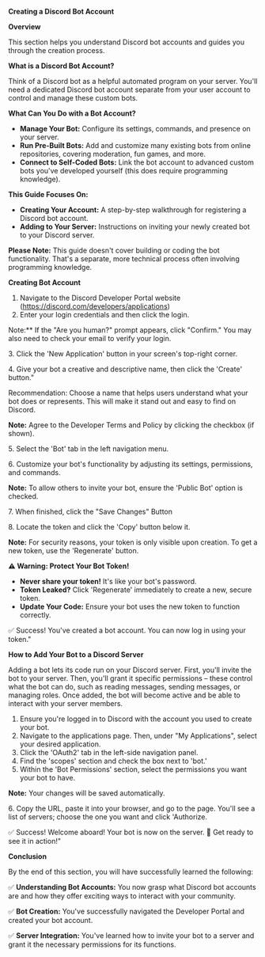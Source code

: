 **Creating a Discord Bot Account**

**Overview**

This section helps you understand Discord bot accounts and guides you through the creation process.

**What is a Discord Bot Account?**

Think of a Discord bot as a helpful automated program on your server. You'll need a dedicated Discord bot account separate from your user account to control and manage these custom bots.

**What Can You Do with a Bot Account?**

- **Manage Your Bot:** Configure its settings, commands, and presence on your server.
- **Run Pre-Built Bots:** Add and customize many existing bots from online repositories, covering moderation, fun games, and more.
- **Connect to Self-Coded Bots:** Link the bot account to advanced custom bots you've developed yourself (this does require programming knowledge).

**This Guide Focuses On:**

- **Creating Your Account:** A step-by-step walkthrough for registering a Discord bot account.
- **Adding to Your Server:** Instructions on inviting your newly created bot to your Discord server.

**Please Note:** This guide doesn't cover building or coding the bot functionality. That's a separate, more technical process often involving programming knowledge.

**Creating Bot Account**

1. Navigate to the Discord Developer Portal website (<https://discord.com/developers/applications>)
2. Enter your login credentials and then click the login.

Note:\*\* If the "Are you human?" prompt appears, click "Confirm." You may also need to check your email to verify your login.

3\. Click the 'New Application' button in your screen's top-right corner.

4\. Give your bot a creative and descriptive name, then click the 'Create' button."

Recommendation: Choose a name that helps users understand what your bot does or represents. This will make it stand out and easy to find on Discord.

**Note:** Agree to the Developer Terms and Policy by clicking the checkbox (if shown).

5\. Select the 'Bot' tab in the left navigation menu.

6\. Customize your bot's functionality by adjusting its settings, permissions, and commands.

**Note:** To allow others to invite your bot, ensure the 'Public Bot' option is checked.

7\. When finished, click the "Save Changes" Button

8\. Locate the token and click the 'Copy' button below it.

**Note:** For security reasons, your token is only visible upon creation. To get a new token, use the 'Regenerate' button.

**⚠️ Warning: Protect Your Bot Token!**

- **Never share your token!** It's like your bot's password.
- **Token Leaked?** Click 'Regenerate' immediately to create a new, secure token.
- **Update Your Code:** Ensure your bot uses the new token to function correctly.

✅ Success! You've created a bot account. You can now log in using your token."

**How to Add Your Bot to a Discord Server**

Adding a bot lets its code run on your Discord server. First, you'll invite the bot to your server. Then, you'll grant it specific permissions – these control what the bot can do, such as reading messages, sending messages, or managing roles. Once added, the bot will become active and be able to interact with your server members.

1. Ensure you're logged in to Discord with the account you used to create your bot.
2. Navigate to the applications page. Then, under "My Applications", select your desired application.
3. Click the 'OAuth2' tab in the left-side navigation panel.
4. Find the 'scopes' section and check the box next to 'bot.'
5. Within the 'Bot Permissions' section, select the permissions you want your bot to have.

**Note:** Your changes will be saved automatically.

6\. Copy the URL, paste it into your browser, and go to the page. You'll see a list of servers; choose the one you want and click 'Authorize.

✅ Success! Welcome aboard! Your bot is now on the server. 🤖 Get ready to see it in action!"

**Conclusion**

By the end of this section, you will have successfully learned the following:

✅ **Understanding Bot Accounts:** You now grasp what Discord bot accounts are and how they offer exciting ways to interact with your community.

✅ **Bot Creation:** You've successfully navigated the Developer Portal and created your bot account.

✅ **Server Integration:** You've learned how to invite your bot to a server and grant it the necessary permissions for its functions.
